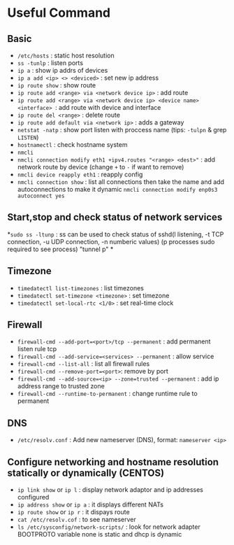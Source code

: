 # Useful Command

## Basic

* `/etc/hosts` : static host resolution
* `ss -tunlp` : listen ports
* `ip a` : show ip addrs of devices
* `ip a add <ip> <> <deviced>` : set new ip address
* `ip route show` : show route
* `ip route add <range> via <network device ip>` : add route
* `ip route add <range> via <network device ip> <device name> <interface> `: add route with device and interface
* `ip route del <range>` : delete route
* `ip route add default via <network ip>` : adds a gateway
* `netstat -natp` : show port listen with proccess name (tips: `-tulpn` & grep `LISTEN`)
* `hostnamectl` : check hostname system
* `nmcli`
* `nmcli connection modify eth1 +ipv4.routes "<range> <dest>"` : add network route by device (change `+` to `-` if want to remove)
* `nmcli device reapply eth1` : reapply config
* `nmcli connection show` : list all connections then take the name and add autoconnections to make it dynamic
`nmcli connection modify enp0s3 autoconnect yes`

## Start,stop and check status of network services

*`sudo ss -ltunp` : ss can be used  to check status of sshd(l listening, -t TCP connection, -u UDP connection, -n numberic values) (p processes sudo required to see process) "tunnel p"
*

## Timezone

* `timedatectl list-timezones` : list timezones
* `timedatectl set-timezone <timezone>` : set timezone
* `timedatectl set-local-rtc <1/0>` : set real-time clock

## Firewall

* `firewall-cmd --add-port=<port>/tcp --permanent` : add permanent listen rule tcp
* `firewall-cmd --add-service=<services> --permanent` : allow service
* `firewall-cmd --list-all` : list all firewall rules
* `firewall-cmd --remove-port=<port>`: remove by port
* `firewall-cmd --add-source=<ip> --zone=trusted --permanent` : add ip address range to trusted zone
* `firewall-cmd --runtime-to-permanent` : change runtime rule to permanent

## DNS

* `/etc/resolv.conf` : Add new nameserver (DNS), format: `nameserver <ip>`

## Configure networking and hostname resolution statically or dynamically (CENTOS)

* `ip link show` or `ip l` : display network adaptor and ip addresses configured
* `ip address show` or `ip a` : it displays different NATs 
* `ip route show` or `ip r` : it dispays route 
* `cat /etc/resolv.cof` : to see nameserver
* `ls /etc/sysconfig/network-scripts/` : look for network adapter BOOTPROTO variable none is static and dhcp is dynamic
